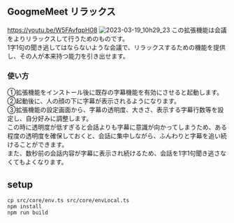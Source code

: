 ## GoogmeMeet リラックス
https://youtu.be/W5FAvfqpH08
![2023-03-19_10h29_23](https://user-images.githubusercontent.com/72111956/226149038-7c21e8c1-84c2-4a9a-ade6-c177e7fcce8c.png)
この拡張機能は会議をよりリラックスして行うためのものです。  
1字1句の聞き逃してはならないような会議で、リラックスするための機能を提供し、その人が本来持つ能力を引き出せます。

### 使い方
①拡張機能をインストール後に既存の字幕機能を有効にさせると起動します。  
②起動後に、人の顔の下に字幕が表示されるようになります。  
③拡張機能の設定画面から、字幕の透明度、大きさ、表示する字幕行数等を設定し、自分好みに調整します。  
この時に透明度が低すぎると会話よりも字幕に意識が向かってしまうため、ある程度の透明度を確保しておくと、会話に集中しながら、ふんわりと字幕を追い続けることができます。  
また、数秒前の会話内容が字幕に表示され続けるため、会話を1字1句聞き逃さなくてもよくなります。  

## setup

```
cp src/core/env.ts src/core/envLocal.ts
npm install
npm run build
```
